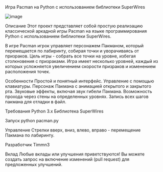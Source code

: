 Игра Pacman на Python с использованием библиотеки SuperWires


![image](https://github.com/Timmn3/Pacman/assets/90189283/3f88417d-ebdc-45a1-b4b0-a0df9c8dcbc2)



Описание
Этот проект представляет собой простую реализацию классической аркадной игры Pacman на языке программирования Python с использованием библиотеки SuperWires.

В игре Pacman игрок управляет персонажем Пакманом, который перемещается по лабиринту, собирая точки и уворачиваясь от призраков. Цель игры - собрать все точки на уровне, избегая столкновения с призраками. Игра имеет несколько уровней, каждый из которых усложняется увеличением скорости призраков и изменением расположения точек.

Особенности
Простой и понятный интерфейс.
Управление с помощью клавиатуры.
Персонаж Пакмана с анимацией открытого и закрытого рта.
Звуковые эффекты, включая звук гибели Пакмана.
Возможность прохода через стены на определенных уровнях.
Запись всех шагов пакмана для отладки в файл.

Требования
Python 3.x
Библиотека SuperWires

Запуск
python pacman.py

Управление
Стрелки вверх, вниз, влево, вправо - перемещение Пакмана по лабиринту.

Разработчик
Timmn3

Вклад
Любые вклады или улучшения приветствуются! Вы можете создать запрос на включение изменений (pull request) для предложенных улучшений.




